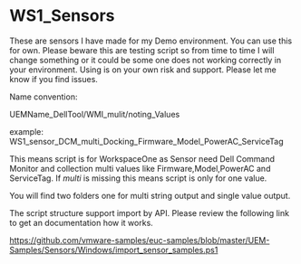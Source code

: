 # WS1_Sensors
These are sensors I have made for my Demo environment. You can use this for own. Please beware this are testing script so from time to time I will change something or it could be some one does not working correctly in your environment. Using is on your own risk and support.
Please let me know if you find issues.

Name convention:

UEMName_DellTool/WMI_mulit/noting_Values

example:
WS1_sensor_DCM_multi_Docking_Firmware_Model_PowerAC_ServiceTag

This means script is for WorkspaceOne as Sensor need Dell Command Monitor and collection multi values like Firmware,Model,PowerAC and ServiceTag.
If _multi_ is missing this means script is only for one value.

You will find two folders one for multi string output and single value output.

The script structure support import by API. Please review the following link to get an documentation how it works.

https://github.com/vmware-samples/euc-samples/blob/master/UEM-Samples/Sensors/Windows/import_sensor_samples.ps1

